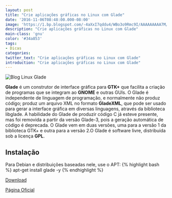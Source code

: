 ```yaml
---
layout: post
title: "Crie aplicações gráficas no Linux com Glade"
date: '2016-11-06T08:48:00.000-08:00'
image: 'https://1.bp.blogspot.com/-4aXxI7qddu4/WBo3o9Rmc9I/AAAAAAAAA7M/3GYOnTr90SA-9vlKRHz7ZyVOLUD6oUPNQCLcB/s72-c/Blog%2BLinux%2B.png'
description: "Crie aplicações gráficas no Linux com Glade"
main-class: 'gnu'
color: '#34a853'
tags:
- Dicas
categories:
twitter_text: "Crie aplicações gráficas no Linux com Glade"
introduction: "Crie aplicações gráficas no Linux com Glade"
---
```



![Blog Linux Glade](https://1.bp.blogspot.com/-4aXxI7qddu4/WBo3o9Rmc9I/AAAAAAAAA7M/3GYOnTr90SA-9vlKRHz7ZyVOLUD6oUPNQCLcB/s320/Blog%2BLinux%2B.png)

__Glade__ é um construtor de interface gráfica para __GTK+__ que facilita a criação de programas que se integram ao __GNOME__ e outras GUIs. O Glade é independente de linguagem de programação, e normalmente não produz código; produz um arquivo XML no formato __GladeXML__, que pode ser usado para gerar a interface gráfica em diversas linguagens, através da biblioteca libglade. A habilidade do Glade de produzir código C já esteve presente, mas foi removida a partir da versão Glade-3, pois a geração automática de código é deprecada. O Glade vem em duas versões, uma para a versão 1 da biblioteca GTK+ e outra para a versão 2.O Glade é software livre, distribuída sob a licença __GPL__.

## Instalação

Para Debian e distribuições baseadas nele, use o APT:
{% highlight bash %}
apt-get install glade -y
{% endhighlight %}

[Download](https://glade.gnome.org/sources.html)

[Página Oficial](https://glade.gnome.org/)
